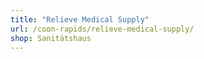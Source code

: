 ```yaml
---
title: "Relieve Medical Supply"
url: /coon-rapids/relieve-medical-supply/
shop: Sanitätshaus
---
```

